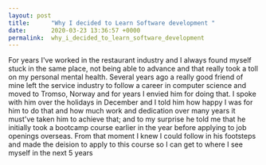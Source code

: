 ```yaml
---
layout: post
title:      "Why I decided to Learn Software development "
date:       2020-03-23 13:36:57 +0000
permalink:  why_i_decided_to_learn_software_development
---
```


For years I've worked in the restaurant industry and I always found myself stuck in the same place, not being able to advance and that really took a toll on my personal mental health. Several years ago a really good friend of mine left the service industry to follow a career in computer science and moved to Tromso, Norway and for years I envied him for doing that. I spoke with him over the holidays in December and I told him how happy I was for him to do that and how much work and dedication over many years it must've taken him to achieve that; and to my surprise he told me that he initially took a bootcamp course earlier in the year before applying to job openings overseas. From that moment I knew I could follow in his footsteps and made the deision to apply to this course so I can get to where I see myself in the next 5 years 




